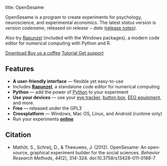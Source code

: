 title: OpenSesame


OpenSesame is a program to create experiments for psychology, neuroscience, and experimental economics. The latest $status$ version is $version$ *$codename$*, released on $release-date$ ([release notes](http://osdoc.cogsci.nl/$branch$/notes/$notes$)).

Also try [Rapunzel](https://rapunzel.cogsci.nl/) (included with the Windows packages), a modern code editor for numerical computing with Python and R.


<div class="btn-group" role="group" aria-label="...">
  <a role="button" class="btn btn-success" href="%url:download%">
		<span class="glyphicon glyphicon-download" aria-hidden="true"></span>
		Download
	 </a>
  <a role="button" class="btn btn-danger" href="https://www.buymeacoffee.com/cogsci">
  <span class="glyphicon glyphicon-heart" aria-hidden="true"></span>
  Buy us a coffee</a>
  <a role="button" class="btn btn-success" href="%url:beginner%">
  <span class="glyphicon glyphicon-education" aria-hidden="true"></span>
  	Tutorial
  </a>
  <a role="button" class="btn btn-success" href="%url:support%">
  <span class="glyphicon glyphicon-comment" aria-hidden="true"></span>
  Get support</a>
</div>

## Features

- __A user-friendly interface__ — flexible yet easy-to-use
- Includes __[Rapunzel](https://rapunzel.cogsci.nl/)__, a standalone code editor for numerical computing
- __Python__ — add the power of [Python](%link:manual/python/about%) to your experiment
- __Use your devices__ — use your [eye tracker](%link:pygaze%), [button box](%link:buttonbox%), [EEG equipment](%link:parallel%), and more.
- __Free__ — released under the GPL3
- __Crossplatform__ — Windows, Mac OS, Linux, and Android (runtime only)
- Run your experiments __[online](%link:manual/osweb/workflow%)__

## Citation

- Mathôt, S., Schreij, D., & Theeuwes, J. (2012). OpenSesame: An open-source, graphical experiment builder for the social sciences. *Behavior Research Methods*, *44*(2), 314-324. doi:10.3758/s13428-011-0168-7

